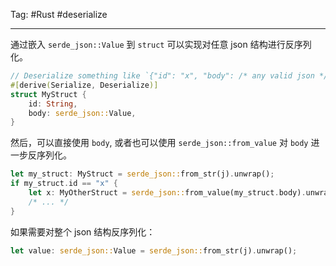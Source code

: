 Tag: #Rust #deserialize

---

通过嵌入 `serde_json::Value` 到 `struct` 可以实现对任意 json 结构进行反序列化。

```Rust
// Deserialize something like `{"id": "x", "body": /* any valid json */}`
#[derive(Serialize, Deserialize)]
struct MyStruct {
    id: String,
    body: serde_json::Value,
}
```

然后，可以直接使用 `body`, 或者也可以使用 `serde_json::from_value` 对 `body` 进一步反序列化。

```Rust
let my_struct: MyStruct = serde_json::from_str(j).unwrap();
if my_struct.id == "x" {
    let x: MyOtherStruct = serde_json::from_value(my_struct.body).unwrap();
    /* ... */
}
```

如果需要对整个 json 结构反序列化：

```Rust
let value: serde_json::Value = serde_json::from_str(j).unwrap();
```